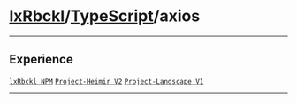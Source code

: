 # [lxRbckl](https://github.com/lxRbckl/lxRbckl/tree/main/README.md)/[TypeScript](https://github.com/lxRbckl/lxRbckl/tree/main/TypeScript)/axios

---

## Experience
[`lxRbckl NPM`](https://github.com/lxRbckl/lxRbckl/blob/NPM/README.md) [`Project-Heimir V2`](https://github.com/lxRbckl/Project-Heimir/blob/V2/README.md) [`Project-Landscape V1`](https://github.com/lxRbckl/Project-Landscape/blob/V1/README.md)

---
